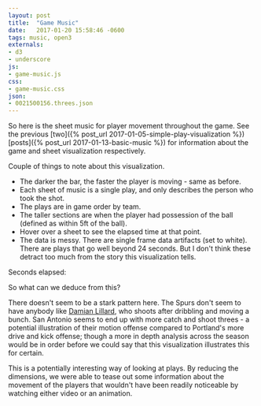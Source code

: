 ```yaml
---
layout: post
title:  "Game Music"
date:   2017-01-20 15:58:46 -0600
tags: music, open3
externals:
- d3
- underscore
js:
- game-music.js
css:
- game-music.css
json:
- 0021500156.threes.json
---
```


So here is the sheet music for player movement throughout the game. See the previous [two]({% post_url 2017-01-05-simple-play-visualization %}) [posts]({% post_url 2017-01-13-basic-music %}) for information about the game and sheet visualization respectively.

Couple of things to note about this visualization.
- The darker the bar, the faster the player is moving - same as before.
- Each sheet of music is a single play, and only describes the person who took the shot.
- The plays are in game order by team.
- The taller sections are when the player had possession of the ball (defined as within 5ft of the ball).
- Hover over a sheet to see the elapsed time at that point.
- The data is messy. There are single frame data artifacts (set to white). There are plays that go well beyond 24 seconds. But I don't think these detract too much from the story this visualization tells.

<div class="visualization" id="visualization0"></div>
<div class="probe">
  <p>Seconds elapsed: <span class="probe--seconds"></span></p>
</div>

So what can we deduce from this?

There doesn't seem to be a stark pattern here. The Spurs don't seem to have anybody like [Damian Lillard](http://www.basketball-reference.com/players/l/lillada01.html), who shoots after dribbling and moving a bunch. San Antonio seems to end up with more catch and shoot threes - a potential illustration of their motion offense compared to Portland's more drive and kick offense; though a more in depth analysis across the season would be in order before we could say that this visualization illustrates this for certain.

This is a potentially interesting way of looking at plays. By reducing the dimensions, we were able to tease out some information about the movement of the players that wouldn't have been readily noticeable by watching either video or an animation.
